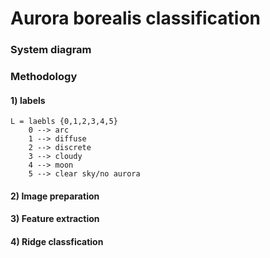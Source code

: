 # Aurora borealis classification
### System diagram
### Methodology
#### 1) labels    
    L = laebls {0,1,2,3,4,5}    
        0 --> arc   
        1 --> diffuse    
        2 --> discrete    
        3 --> cloudy    
        4 --> moon     
        5 --> clear sky/no aurora     
#### 2) Image preparation

#### 3) Feature extraction

#### 4) Ridge classfication



